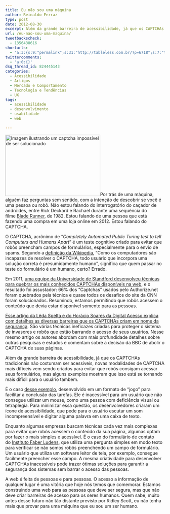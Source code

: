 ```yaml
---
title: Eu não sou uma máquina
author: Reinaldo Ferraz
type: post
date: 2012-08-30
excerpt: Além da grande barreira de acessibilidade, já que os CAPTCHAs tradicionais não costumam ser acessíveis, novas modalidades de CAPTCHA mais difíceis vem sendo criados para evitar que robôs consigam acessar seus formulários.
url: /eu-nao-sou-uma-maquina/
tweetbackscheck:
  - 1356438616
shorturls:
  - 'a:3:{s:9:"permalink";s:31:"http://tableless.com.br/?p=6718";s:7:"tinyurl";s:26:"http://tinyurl.com/96wxpvz";s:4:"isgd";s:19:"http://is.gd/BIRiRd";}'
twittercomments:
  - 'a:0:{}'
dsq_thread_id: 824445143
categories:
  - Acessibilidade
  - Artigos
  - Mercado e Comportamento
  - Tecnologia e Tendências
  - UX
tags:
  - acessibilidade
  - desenvolvimento
  - usabilidade
  - web

---
```

<img class="alignleft size-medium wp-image-6719" src="http://tableless.com.br/uploads/2012/08/captcha-300x193.jpg" alt="Imagem ilustrando um captcha impossível de ser solucionado" width="300" height="193" srcset="uploads/2012/08/captcha-300x193.jpg 300w, uploads/2012/08/captcha.jpg 366w" sizes="(max-width: 300px) 100vw, 300px" />Por trás de uma máquina, alguém faz perguntas sem sentido, com a intenção de descobrir se você é uma pessoa ou robô. Não estou falando do interrogatório do caçador de andróides, entre Rick Deckard e Rachael durante uma sequência do filme [Blade Runner][1], de 1982. Estou falando de uma pessoa que está fazendo uma compra em uma loja online em 2012. Estou falando do CAPTCHA.

O CAPTCHA, acrônimo de “_Completely Automated Public Turing test to tell Computers and Humans Apart_” é um teste cognitivo criado para evitar que robôs preencham campos de formulários, especialmente para o envio de spams. Segundo a [definição da Wikipedia][2], “Como os computadores são incapazes de resolver o CAPTCHA, todo usuário que incorpora uma solução correta é presumidamente humano”, significa que quem passar no teste do formulário é um humano, certo? Errado.

Em 2011, [uma equipe da Universidade de Standford desenvolveu técnicas para quebrar os mais conhecidos CAPTCHAs disponíveis na web][3], e o resultado foi assustador: 66% dos “Captchas” usados pelo Authorize.net foram quebrados pela técnica e quase todos os desafios do site da CNN foram solucionados. Resumindo, estamos permitindo que robôs acessem o conteúdo que devia estar disponível somente para as pessoas.

[Esse artigo da Lêda Spelta e do Horácio Soares da Digital Acesso explica com detalhes as diversas barreiras que os CAPTCHAs criam em nome da segurança][4]. São várias técnicas ineficazes criadas para proteger o sistema de invasores e robôs que estão barrando o acesso de seus usuários. Nesse mesmo artigo os autores abordam com mais profundidade detalhes sobre outras pesquisas e estudos e comentam sobre a decisão da BBC de abolir o CAPTCHA de suas páginas.

Além da grande barreira de acessibilidade, já que os CAPTCHAs tradicionais não costumam ser acessíveis, novas modalidades de CAPTCHA mais difíceis vem sendo criados para evitar que robôs consigam acessar seus formulários, mas alguns exemplos mostram que isso está se tornando mais difícil para o usuário tambem.

É o caso [desse exemplo][5], desenvolvido em um formato de “jogo” para facilitar a conclusão das tarefas. Ele é inacessível para um usuário que não consegue utilizar um mouse, como uma pessoa com deficiência visual ou tetraplegia. Para minimizar essa questão, os desenvolvedores criaram um ícone de acessibilidade, que pede para o usuário escutar um som incompreensível e digitar alguma palavra em uma caixa de texto.

Enquanto algumas empresas buscam técnicas cada vez mais complexas para evitar que robôs acessem o conteúdo da sua página, algumas optam por fazer o mais simples e acessível. É o caso do formulário de contato do [Instituto Faber Ludens][6], que utiliza uma pergunta simples em modo texto para verificar se não somos robôs preenchendo um campo de formulário. Um usuário que utiliza um software leitor de tela, por exemplo, consegue facilmente preencher esse campo. A mesma criatividade para desenvolver CAPTCHAs inacessíveis pode trazer ótimas soluções para garantir a segurança dos sistemas sem barrar o acesso das pessoas.

A web é feita de pessoas e para pessoas. O acesso a informação de qualquer lugar é uma vitória que hoje nós temos que comemorar. Estamos construindo uma web para as pessoas que deve ser segura, mas que não deve criar barreiras de acesso para os seres humanos. Quem sabe, muito antes desse futuro não tão distante previsto por Ridley Scott, eu não tenha mais que provar para uma máquina que eu sou um ser humano.

 [1]: http://www.imdb.com/title/tt0083658/
 [2]: http://pt.wikipedia.org/wiki/CAPTCHA
 [3]: http://elie.im/publication/text-based-Captcha-strengths-and-weaknesses#.UDzNQ8FlSk8
 [4]: http://acessodigital.net/art_captcha-heroi-ou-vilao.html
 [5]: http://areyouahuman.com/demo/
 [6]: http://www.faberludens.com.br/pt-br/contact
